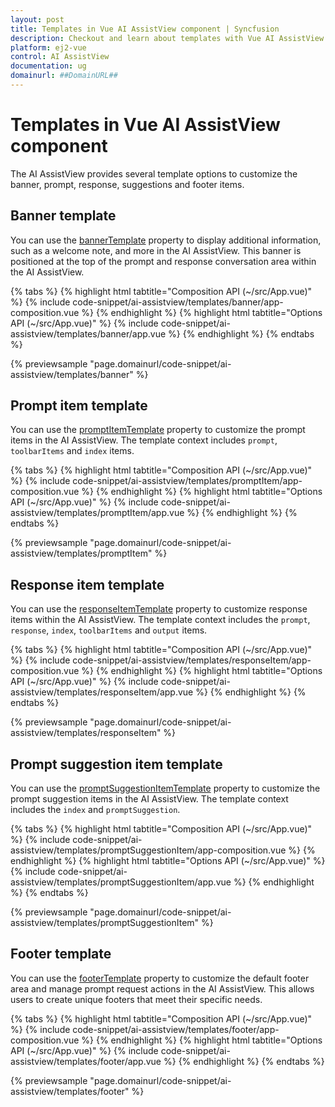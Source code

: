 ```yaml
---
layout: post
title: Templates in Vue AI AssistView component | Syncfusion
description: Checkout and learn about templates with Vue AI AssistView component of Syncfusion Essential JS 2 and more.
platform: ej2-vue
control: AI AssistView
documentation: ug
domainurl: ##DomainURL##
---
```


# Templates in Vue AI AssistView component

The AI AssistView provides several template options to customize the banner, prompt, response, suggestions and footer items.

## Banner template

You can use the [bannerTemplate](../api/ai-assistview#bannertemplate) property to display additional information, such as a welcome note, and more in the AI AssistView. This banner is positioned at the top of the prompt and response conversation area within the AI AssistView.

{% tabs %}
{% highlight html tabtitle="Composition API (~/src/App.vue)" %}
{% include code-snippet/ai-assistview/templates/banner/app-composition.vue %}
{% endhighlight %}
{% highlight html tabtitle="Options API (~/src/App.vue)" %}
{% include code-snippet/ai-assistview/templates/banner/app.vue %}
{% endhighlight %}
{% endtabs %}
  
{% previewsample "page.domainurl/code-snippet/ai-assistview/templates/banner" %}

## Prompt item template

You can use the [promptItemTemplate](../api/ai-assistview#promptitemtemplate) property to customize the prompt items in the AI AssistView. The template context includes `prompt`, `toolbarItems` and `index` items.

{% tabs %}
{% highlight html tabtitle="Composition API (~/src/App.vue)" %}
{% include code-snippet/ai-assistview/templates/promptItem/app-composition.vue %}
{% endhighlight %}
{% highlight html tabtitle="Options API (~/src/App.vue)" %}
{% include code-snippet/ai-assistview/templates/promptItem/app.vue %}
{% endhighlight %}
{% endtabs %}
  
{% previewsample "page.domainurl/code-snippet/ai-assistview/templates/promptItem" %}

## Response item template

You can use the [responseItemTemplate](../api/ai-assistview#responseitemtemplate) property to customize response items within the AI AssistView. The template context includes the `prompt`, `response`, `index`, `toolbarItems` and `output` items.

{% tabs %}
{% highlight html tabtitle="Composition API (~/src/App.vue)" %}
{% include code-snippet/ai-assistview/templates/responseItem/app-composition.vue %}
{% endhighlight %}
{% highlight html tabtitle="Options API (~/src/App.vue)" %}
{% include code-snippet/ai-assistview/templates/responseItem/app.vue %}
{% endhighlight %}
{% endtabs %}
  
{% previewsample "page.domainurl/code-snippet/ai-assistview/templates/responseItem" %}

## Prompt suggestion item template

You can use the [promptSuggestionItemTemplate](../api/ai-assistview#promptsuggestionitemtemplate) property to customize the prompt suggestion items in the AI AssistView. The template context includes the `index` and `promptSuggestion`.

{% tabs %}
{% highlight html tabtitle="Composition API (~/src/App.vue)" %}
{% include code-snippet/ai-assistview/templates/promptSuggestionItem/app-composition.vue %}
{% endhighlight %}
{% highlight html tabtitle="Options API (~/src/App.vue)" %}
{% include code-snippet/ai-assistview/templates/promptSuggestionItem/app.vue %}
{% endhighlight %}
{% endtabs %}
  
{% previewsample "page.domainurl/code-snippet/ai-assistview/templates/promptSuggestionItem" %}

## Footer template

You can use the [footerTemplate](../api/ai-assistview#footertemplate) property to customize the default footer area and manage prompt request actions in the AI AssistView. This allows users to create unique footers that meet their specific needs.

{% tabs %}
{% highlight html tabtitle="Composition API (~/src/App.vue)" %}
{% include code-snippet/ai-assistview/templates/footer/app-composition.vue %}
{% endhighlight %}
{% highlight html tabtitle="Options API (~/src/App.vue)" %}
{% include code-snippet/ai-assistview/templates/footer/app.vue %}
{% endhighlight %}
{% endtabs %}
  
{% previewsample "page.domainurl/code-snippet/ai-assistview/templates/footer" %}
